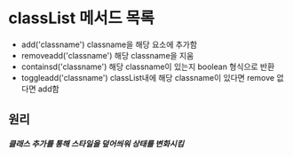 # classList 메서드 목록
- add('classname') classname을 해당 요소에 추가함
- removeadd('classname') 해당 classname을 지움
- containsd('classname') 해당 classname이 있는지 boolean 형식으로 반환
- toggleadd('classname') classList내에 해당 classname이 있다면 remove 없다면 add함

</hr>

## 원리

##### 클래스 추가를 통해 스타일을 덮어씌워 상태를 변화시킴
